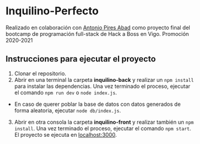 # Inquilino-Perfecto

Realizado en colaboración con [Antonio Pires Abad](https://github.com/kanarikus) como proyecto final del bootcamp de programación full-stack de Hack a Boss en Vigo.
Promoción 2020-2021

## Instrucciones para ejecutar el proyecto

1. Clonar el repositorio.
2. Abrir en una terminal la carpeta __inquilino-back__ y realizar un `npm install` para instalar las dependencias. Una vez terminado el proceso, ejecutar el comando `npm run dev` o `node index.js`.
* En caso de querer poblar la base de datos con datos generados de forma aleatoria, ejecutar `node db/index.js`.
3. Abrir en otra consola la carpeta __inquilino-front__ y realizar también un `npm install`. Una vez terminado el proceso, ejecutar el comando `npm start`. El proyecto se ejecuta en [localhost:3000](http://localhost:3000/).